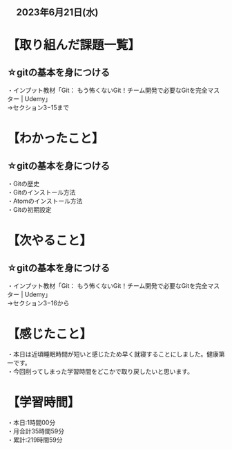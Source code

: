 ## 　2023年6月21日(水)
# 【取り組んだ課題一覧】
## ☆gitの基本を身につける
・インプット教材「Git： もう怖くないGit！チーム開発で必要なGitを完全マスター | Udemy」<br>
→セクション3−15まで
# 【わかったこと】
## ☆gitの基本を身につける
・Gitの歴史<br>
・Gitのインストール方法<br>
・Atomのインストール方法<br>
・Gitの初期設定<br>
# 【次やること】
## ☆gitの基本を身につける
・インプット教材「Git： もう怖くないGit！チーム開発で必要なGitを完全マスター | Udemy」<br>
→セクション3−16から
# 【感じたこと】
・本日は近頃睡眠時間が短いと感じたため早く就寝することにしました。健康第一です。<br>
・今回削ってしまった学習時間をどこかで取り戻したいと思います。
# 【学習時間】
・本日:1時間00分<br>
・月合計35時間59分<br>
・累計:219時間59分
